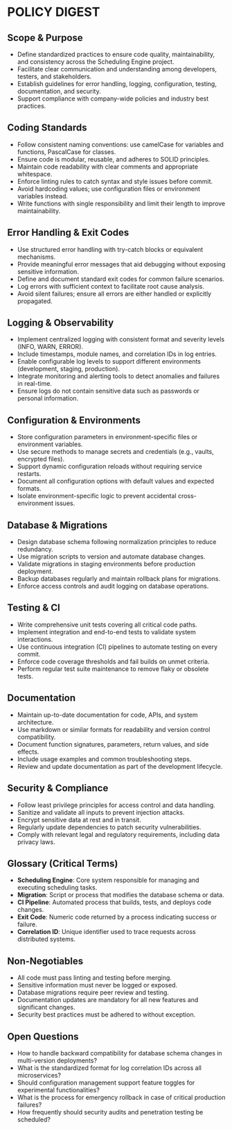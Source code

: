 # POLICY DIGEST

## Scope & Purpose
- Define standardized practices to ensure code quality, maintainability, and consistency across the Scheduling Engine project.
- Facilitate clear communication and understanding among developers, testers, and stakeholders.
- Establish guidelines for error handling, logging, configuration, testing, documentation, and security.
- Support compliance with company-wide policies and industry best practices.

## Coding Standards
- Follow consistent naming conventions: use camelCase for variables and functions, PascalCase for classes.
- Ensure code is modular, reusable, and adheres to SOLID principles.
- Maintain code readability with clear comments and appropriate whitespace.
- Enforce linting rules to catch syntax and style issues before commit.
- Avoid hardcoding values; use configuration files or environment variables instead.
- Write functions with single responsibility and limit their length to improve maintainability.

## Error Handling & Exit Codes
- Use structured error handling with try-catch blocks or equivalent mechanisms.
- Provide meaningful error messages that aid debugging without exposing sensitive information.
- Define and document standard exit codes for common failure scenarios.
- Log errors with sufficient context to facilitate root cause analysis.
- Avoid silent failures; ensure all errors are either handled or explicitly propagated.

## Logging & Observability
- Implement centralized logging with consistent format and severity levels (INFO, WARN, ERROR).
- Include timestamps, module names, and correlation IDs in log entries.
- Enable configurable log levels to support different environments (development, staging, production).
- Integrate monitoring and alerting tools to detect anomalies and failures in real-time.
- Ensure logs do not contain sensitive data such as passwords or personal information.

## Configuration & Environments
- Store configuration parameters in environment-specific files or environment variables.
- Use secure methods to manage secrets and credentials (e.g., vaults, encrypted files).
- Support dynamic configuration reloads without requiring service restarts.
- Document all configuration options with default values and expected formats.
- Isolate environment-specific logic to prevent accidental cross-environment issues.

## Database & Migrations
- Design database schema following normalization principles to reduce redundancy.
- Use migration scripts to version and automate database changes.
- Validate migrations in staging environments before production deployment.
- Backup databases regularly and maintain rollback plans for migrations.
- Enforce access controls and audit logging on database operations.

## Testing & CI
- Write comprehensive unit tests covering all critical code paths.
- Implement integration and end-to-end tests to validate system interactions.
- Use continuous integration (CI) pipelines to automate testing on every commit.
- Enforce code coverage thresholds and fail builds on unmet criteria.
- Perform regular test suite maintenance to remove flaky or obsolete tests.

## Documentation
- Maintain up-to-date documentation for code, APIs, and system architecture.
- Use markdown or similar formats for readability and version control compatibility.
- Document function signatures, parameters, return values, and side effects.
- Include usage examples and common troubleshooting steps.
- Review and update documentation as part of the development lifecycle.

## Security & Compliance
- Follow least privilege principles for access control and data handling.
- Sanitize and validate all inputs to prevent injection attacks.
- Encrypt sensitive data at rest and in transit.
- Regularly update dependencies to patch security vulnerabilities.
- Comply with relevant legal and regulatory requirements, including data privacy laws.

## Glossary (Critical Terms)
- **Scheduling Engine**: Core system responsible for managing and executing scheduling tasks.
- **Migration**: Script or process that modifies the database schema or data.
- **CI Pipeline**: Automated process that builds, tests, and deploys code changes.
- **Exit Code**: Numeric code returned by a process indicating success or failure.
- **Correlation ID**: Unique identifier used to trace requests across distributed systems.

## Non-Negotiables
- All code must pass linting and testing before merging.
- Sensitive information must never be logged or exposed.
- Database migrations require peer review and testing.
- Documentation updates are mandatory for all new features and significant changes.
- Security best practices must be adhered to without exception.

## Open Questions
- How to handle backward compatibility for database schema changes in multi-version deployments?
- What is the standardized format for log correlation IDs across all microservices?
- Should configuration management support feature toggles for experimental functionalities?
- What is the process for emergency rollback in case of critical production failures?
- How frequently should security audits and penetration testing be scheduled?